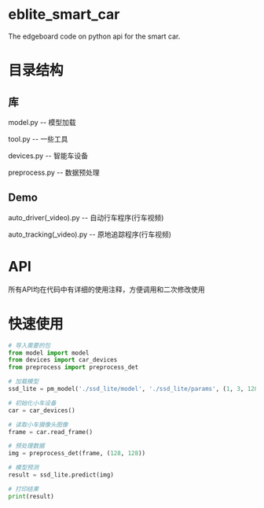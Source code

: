 # eblite_smart_car
The edgeboard code on python api for the smart car.

# 目录结构
## 库
model.py -- 模型加载

tool.py -- 一些工具

devices.py -- 智能车设备

preprocess.py -- 数据预处理
## Demo
auto_driver(_video).py -- 自动行车程序(行车视频)

auto_tracking(_video).py -- 原地追踪程序(行车视频)

# API
所有API均在代码中有详细的使用注释，方便调用和二次修改使用

# 快速使用
```python
# 导入需要的包
from model import model
from devices import car_devices
from preprocess import preprocess_det

# 加载模型
ssd_lite = pm_model('./ssd_lite/model', './ssd_lite/params', (1, 3, 128, 128))

# 初始化小车设备
car = car_devices()

# 读取小车摄像头图像
frame = car.read_frame()

# 预处理数据
img = preprocess_det(frame, (128, 128))

# 模型预测
result = ssd_lite.predict(img)

# 打印结果
print(result)
```
